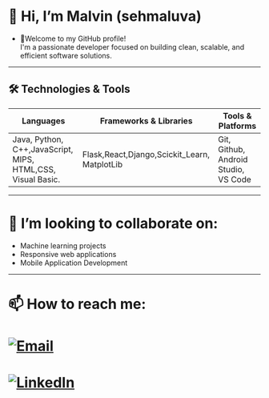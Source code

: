# 👋 Hi, I’m Malvin (sehmaluva)
- 👀Welcome to my GitHub profile!  
I'm a passionate developer focused on building clean, scalable, and efficient software solutions.

---
## 🛠️ Technologies & Tools

| Languages         | Frameworks & Libraries | Tools & Platforms         |
| ----------------- | --------------------- | ------------------------ |
| Java, Python, C++,JavaScript, MIPS, HTML,CSS, Visual Basic.       |  Flask,React,Django,Scickit_Learn, MatplotLib   | Git, Github, Android Studio, VS Code    |

--- 
# 💞️ I’m looking to collaborate on:
- Machine learning projects
- Responsive web applications
- Mobile Application Development
---
# 📫 How to reach me:
# [![Email](https://img.shields.io/badge/Email-blue?logo=gmail&style=flat-square)](mailto:sehmaluva@gmail.com)
# [![LinkedIn ](https://img.shields.io/badge/LinkedIn-blue?logo=linkedin&style=flat-square)](https://linkedin.com/in/malvin-t-machingura)



<!---
sehmaluva/sehmaluva is a ✨ special ✨ repository because its `README.md` (this file) appears on your GitHub profile.
You can click the Preview link to take a look at your changes.
--->

